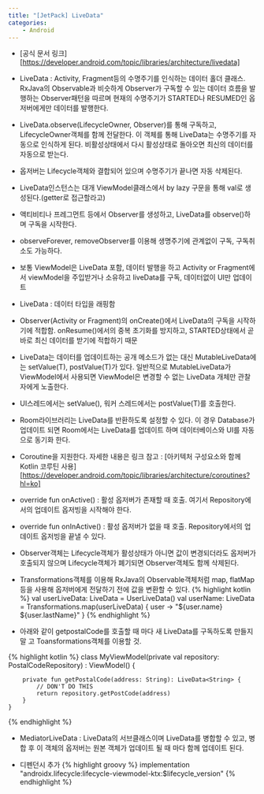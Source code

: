 ```yaml
---
title: "[JetPack] LiveData"
categories:
    - Android
---
```

* [공식 문서 링크][https://developer.android.com/topic/libraries/architecture/livedata]

* LiveData : Activity, Fragment등의 수명주기를 인식하는 데이터 홀더 클래스. RxJava의 Observable과 비슷하게
 Observer가 구독할 수 있는 데이터 흐름을 발행하는 Observer패턴을 따르며 현재의 수명주기가 STARTED나 RESUMED인
  옵저버에게만 데이터를 발행한다.

* LiveData.observe(LifecycleOwner, Observer<T>)를 통해 구독하고, LifecycleOwner객체를 함께 전달한다. 이 객체를 통해
 LiveData는 수명주기를 자동으로 인식하게 된다.
비활성상태에서 다시 활성상태로 돌아오면 최신의 데이터를 자동으로 받는다.

* 옵저버는 Lifecycle객체와 결합되어 있으며 수명주기가 끝나면 자동 삭제된다.

* LiveData인스턴스는 대개 ViewModel클래스에서 by lazy 구문을 통해 val로 생성된다.(getter로 접근할라고)

* 액티비티나 프레그먼트 등에서 Observer를 생성하고, LiveData를 observe()하며 구독을 시작한다.

* observeForever, removeObserver를 이용해 생명주기에 관계없이 구독, 구독취소도 가능하다.

* 보통 ViewModel은 LiveData 포함, 데이터 발행을 하고 Activity or Fragment에서 viewModel을 주입받거나
 소유하고 liveData를 구독, 데이터없이 UI만 업데이트

* LiveData<T> : 데이터 타입을 래핑함

* Observer(Activity or Fragment)의 onCreate()에서 LiveData의 구독을 시작하기에 적합함.
 onResume()에서의 중복 초기화를 방지하고, STARTED상태에서 곧바로 최신 데이터를 받기에 적합하기 때문
 
* LiveData는 데이터를 업데이트하는 공개 메소드가 없는 대신 MutableLiveData에는 setValue(T), postValue(T)가 있다.
일반적으로 MutableLiveData가 ViewModel에서 사용되면 ViewModel은 변경할 수 없는 LiveData 개체만 관찰자에게 노출한다. 

* UI스레드에서는 setValue(), 워커 스레드에서는 postValue(T)를 호출한다.

* Room라이브러리는 LiveData를 반환하도록 설정할 수 있다. 이 경우 Database가 업데이트 되면 Room에서는 LiveData를
업데이트 하며 데이터베이스와 UI를 자동으로 동기화 한다.

* Coroutine을 지원한다. 자세한 내용은 링크 참고 : [아키텍처 구성요소와 함께 Kotlin 코루틴 사용][https://developer.android.com/topic/libraries/architecture/coroutines?hl=ko]

* override fun onActive() : 활성 옵저버가 존재할 때 호출. 여기서 Repository에서의 업데이트 옵저빙을 시작해야 한다.

* override fun onInActive() : 활성 옵저버가 없을 때 호출. Repository에서의 업데이트 옵저빙을 끝낼 수 있다.

* Observer객체는 Lifecycle객체가 활성상태가 아니면 값이 변경되더라도 옵저버가 호출되지 않으며
Lifecycle객체가 폐기되면 Observer객체도 함께 삭제된다.

* Transformations객체를 이용해 RxJava의 Observable객체처럼 map, flatMap등을 사용해 옵저버에게 전달하기 전에 값을 변환할 수 있다.
{% highlight kotlin %}
val userLiveData: LiveData<User> = UserLiveData()
val userName: LiveData<String> = Transformations.map(userLiveData) {
        user -> "${user.name} ${user.lastName}"
    }
{% endhighlight %}

* 아래와 같이 getpostalCode를 호출할 때 마다 새 LiveData를 구독하도록 만들지 말 고 Toansformations객체를 이용할 것.

{% highlight kotlin %}
class MyViewModel(private val repository: PostalCodeRepository) : ViewModel() {

        private fun getPostalCode(address: String): LiveData<String> {
            // DON'T DO THIS
            return repository.getPostCode(address)
        }
    }
{% endhighlight %}

* MediatorLiveData : LiveData의 서브클래스이며 LiveData를 병합할 수 있고, 병합 후 이 객체의 옵저버는 원본 객체가
업데이트 될 때 마다 함께 업데이트 된다. 



* 디펜던시 추가
{% highlight groovy %}
implementation "androidx.lifecycle:lifecycle-viewmodel-ktx:$lifecycle_version"
{% endhighlight %}